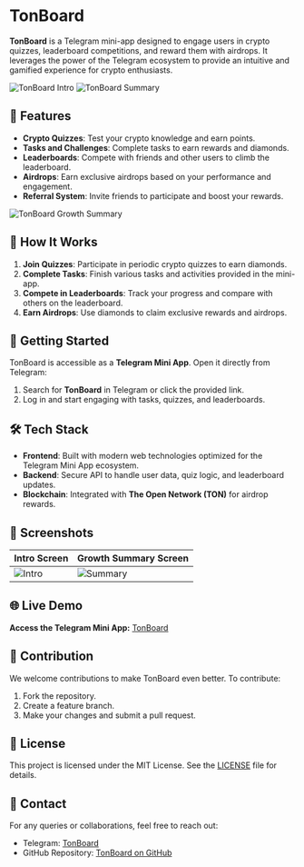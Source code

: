 # TonBoard

**TonBoard** is a Telegram mini-app designed to engage users in crypto quizzes, leaderboard competitions, and reward them with airdrops. It leverages the power of the Telegram ecosystem to provide an intuitive and gamified experience for crypto enthusiasts.

![TonBoard Intro](./loading.PNG)
![TonBoard Summary](./summary.PNG)

## 🌟 Features

- **Crypto Quizzes**: Test your crypto knowledge and earn points.
- **Tasks and Challenges**: Complete tasks to earn rewards and diamonds.
- **Leaderboards**: Compete with friends and other users to climb the leaderboard.
- **Airdrops**: Earn exclusive airdrops based on your performance and engagement.
- **Referral System**: Invite friends to participate and boost your rewards.

![TonBoard Growth Summary](./summary.png)

## 🚀 How It Works

1. **Join Quizzes**: Participate in periodic crypto quizzes to earn diamonds.
2. **Complete Tasks**: Finish various tasks and activities provided in the mini-app.
3. **Compete in Leaderboards**: Track your progress and compare with others on the leaderboard.
4. **Earn Airdrops**: Use diamonds to claim exclusive rewards and airdrops.

## 🔗 Getting Started

TonBoard is accessible as a **Telegram Mini App**. Open it directly from Telegram:

1. Search for **TonBoard** in Telegram or click the provided link.
2. Log in and start engaging with tasks, quizzes, and leaderboards.

## 🛠️ Tech Stack

- **Frontend**: Built with modern web technologies optimized for the Telegram Mini App ecosystem.
- **Backend**: Secure API to handle user data, quiz logic, and leaderboard updates.
- **Blockchain**: Integrated with **The Open Network (TON)** for airdrop rewards.

## 📸 Screenshots

| Intro Screen            | Growth Summary Screen     |
| ----------------------- | ------------------------- |
| ![Intro](./loading.PNG) | ![Summary](./summary.PNG) |

## 🌐 Live Demo

**Access the Telegram Mini App:** [TonBoard](https://t.me/tahirahmadin)

## 🤝 Contribution

We welcome contributions to make TonBoard even better. To contribute:

1. Fork the repository.
2. Create a feature branch.
3. Make your changes and submit a pull request.

## 📝 License

This project is licensed under the MIT License. See the [LICENSE](LICENSE) file for details.

## 📧 Contact

For any queries or collaborations, feel free to reach out:

- Telegram: [TonBoard](https://t.me/tahirahmadin)
- GitHub Repository: [TonBoard on GitHub](https://github.com/tahirahmadin/TonBoard)
